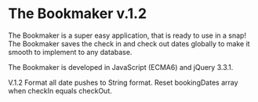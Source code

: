 # The Bookmaker v.1.2

The Bookmaker is a super easy application, that is ready to use in a snap! The Bookmaker saves the check in and check out dates globally to make it smooth to implement to any database. 

The Bookmaker is developed in JavaScript (ECMA6) and jQuery 3.3.1. 

V.1.2
Format all date pushes to String format. Reset bookingDates array when checkIn equals checkOut.
